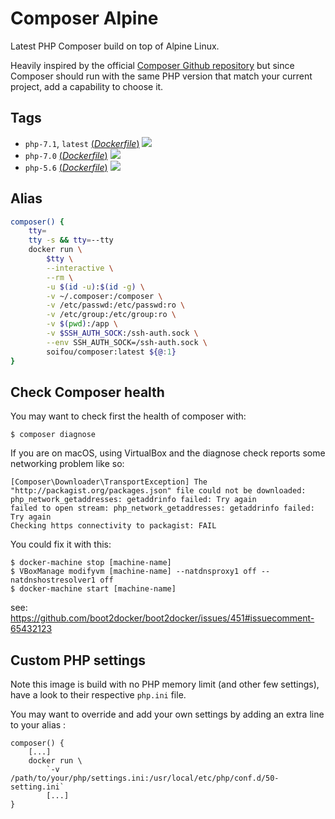 # Composer Alpine
Latest PHP Composer build on top of Alpine Linux.

Heavily inspired by the official [Composer Github repository](https://github.com/composer/docker) but since Composer should run with the same PHP version that match your current project, add a capability to choose it.

## Tags
- `php-7.1`, `latest` [(*Dockerfile*)](https://github.com/soifou/composer/tree/master/7.1/Dockerfile) [![](https://images.microbadger.com/badges/image/soifou/composer:php-7.1.svg)](http://microbadger.com/images/soifou/composer "Get your own image badge on microbadger.com")
- `php-7.0` [(*Dockerfile*)](https://github.com/soifou/composer/tree/master/7.0/Dockerfile) [![](https://images.microbadger.com/badges/image/soifou/composer:php-7.0.svg)](http://microbadger.com/images/soifou/composer "Get your own image badge on microbadger.com")
- `php-5.6` [(*Dockerfile*)](https://github.com/soifou/composer/tree/master/5.6/Dockerfile) [![](https://images.microbadger.com/badges/image/soifou/composer:php-5.6.svg)](http://microbadger.com/images/soifou/composer "Get your own image badge on microbadger.com")

## Alias
```sh
composer() {
    tty=
    tty -s && tty=--tty
    docker run \
        $tty \
        --interactive \
        --rm \
        -u $(id -u):$(id -g) \
        -v ~/.composer:/composer \
        -v /etc/passwd:/etc/passwd:ro \
        -v /etc/group:/etc/group:ro \
        -v $(pwd):/app \
        -v $SSH_AUTH_SOCK:/ssh-auth.sock \
        --env SSH_AUTH_SOCK=/ssh-auth.sock \
        soifou/composer:latest ${@:1}
}
```

## Check Composer health
You may want to check first the health of composer with:
```
$ composer diagnose
```

If you are on macOS, using VirtualBox and the diagnose check reports some networking problem like so:
```
[Composer\Downloader\TransportException] The "http://packagist.org/packages.json" file could not be downloaded: php_network_getaddresses: getaddrinfo failed: Try again
failed to open stream: php_network_getaddresses: getaddrinfo failed: Try again
Checking https connectivity to packagist: FAIL
```

You could fix it with this:
```
$ docker-machine stop [machine-name]
$ VBoxManage modifyvm [machine-name] --natdnsproxy1 off --natdnshostresolver1 off
$ docker-machine start [machine-name]
```

see: https://github.com/boot2docker/boot2docker/issues/451#issuecomment-65432123

## Custom PHP settings
Note this image is build with no PHP memory limit (and other few settings), have a look to their respective `php.ini` file.

You may want to override and add your own settings by adding an extra line to your alias : 
```
composer() {
    [...]
    docker run \
        `-v /path/to/your/php/settings.ini:/usr/local/etc/php/conf.d/50-setting.ini`
        [...]
}
```